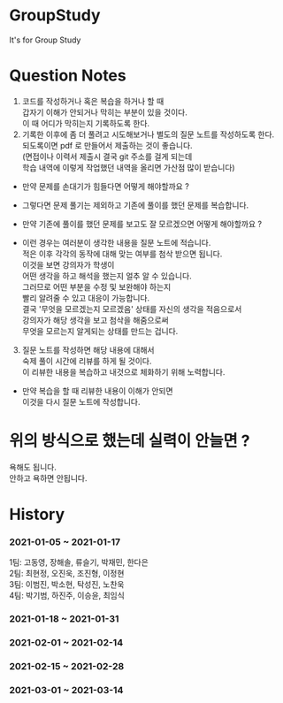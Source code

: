 # GroupStudy
It's for Group Study

# Question Notes
1. 코드를 작성하거나 혹은 복습을 하거나 할 때  
   갑자기 이해가 안되거나 막히는 부분이 있을 것이다.  
   이 때 어디가 막히는지 기록하도록 한다.  
2. 기록한 이후에 좀 더 풀려고 시도해보거나 별도의 질문 노트를 작성하도록 한다.  
   되도록이면 pdf 로 만들어서 제출하는 것이 좋습니다.  
   (면접이나 이력서 제출시 결국 git 주소를 걸게 되는데  
    학습 내역에 이렇게 작업했던 내역을 올리면 가산점 많이 받습니다)  

* 만약 문제를 손대기가 힘들다면 어떻게 해야할까요 ?  
- 그렇다면 문제 풀기는 제외하고 기존에 풀이를 했던 문제를 복습합니다.  

* 만약 기존에 풀이를 했던 문제를 보고도 잘 모르겠으면 어떻게 해야할까요 ?  
- 이런 경우는 여러분이 생각한 내용을 질문 노트에 적습니다.  
  적은 이후 각각의 동작에 대해 맞는 여부를 첨삭 받으면 됩니다.  
  이것을 보면 강의자가 학생이  
  어떤 생각을 하고 해석을 했는지 얼추 알 수 있습니다.  
  그러므로 어떤 부분을 수정 및 보완해야 하는지  
  빨리 알려줄 수 있고 대응이 가능합니다.  
  결국 '무엇을 모르겠는지 모르겠음' 상태를 자신의 생각을 적음으로서  
  강의자가 해당 생각을 보고 첨삭을 해줌으로써  
  무엇을 모르는지 알게되는 상태를 만드는 겁니다.  
    
3. 질문 노트를 작성하면 해당 내용에 대해서  
   숙제 풀이 시간에 리뷰를 하게 될 것이다.  
   이 리뷰한 내용을 복습하고 내것으로 체화하기 위해 노력합니다.  

* 만약 복습을 할 때 리뷰한 내용이 이해가 안되면  
  이것을 다시 질문 노트에 작성합니다.  
   
# 위의 방식으로 했는데 실력이 안늘면 ?
욕해도 됩니다.  
안하고 욕하면 안됩니다.  

# History
### 2021-01-05 ~ 2021-01-17

1팀: 고동영, 장해솔, 류슬기, 박재민, 한다은  
2팀: 최현정, 오진욱, 조진형, 이정현  
3팀: 이범진, 박소현, 탁성진, 노찬욱  
4팀: 박기범, 하진주, 이승윤, 최임식  

### 2021-01-18 ~ 2021-01-31

### 2021-02-01 ~ 2021-02-14

### 2021-02-15 ~ 2021-02-28

### 2021-03-01 ~ 2021-03-14

